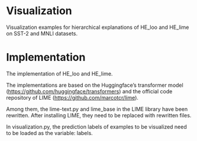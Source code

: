 # Visualization 
Visualization examples for hierarchical explanations of HE_loo and HE_lime on SST-2 and MNLI datasets.

# Implementation
The implementation of HE_loo and HE_lime.

The implementations are based on the Huggingface’s transformer model (https://github.com/huggingface/transformers) and the official code repository of LIME (https://github.com/marcotcr/lime).

Among them, the lime-text.py and lime_base in the LIME library have been rewritten. After installing LIME, they need to be replaced with rewritten files.

In visualization.py, the prediction labels of examples to be visualized need to be loaded as the variable: labels.
